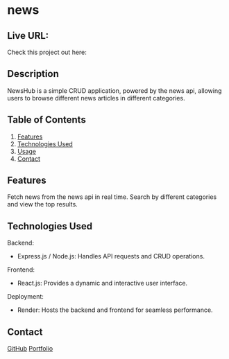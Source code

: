 # news

## Live URL:
Check this project out here: 

## Description
NewsHub is a simple CRUD application, powered by the news api, allowing users to browse different news articles in different categories.

## Table of Contents
1. [Features](#features)
2. [Technologies Used](#technologies-used)
3. [Usage](#usage)
4. [Contact](#contact)

## Features 
Fetch news from the news api in real time. Search by different categories and view the top results.

## Technologies Used
Backend:
- Express.js / Node.js: Handles API requests and CRUD operations.

Frontend:
- React.js: Provides a dynamic and interactive user interface.

Deployment: 
- Render: Hosts the backend and frontend for seamless performance.


## Contact
[GitHub](https://github.com/Ryan3389)
[Portfolio](https://ryancuthbert.netlify.app/)